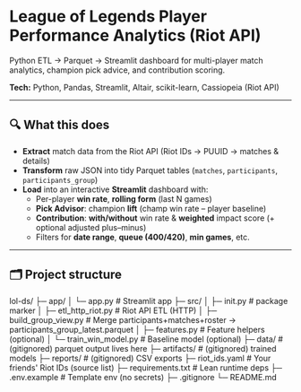 # League of Legends Player Performance Analytics (Riot API)
Python ETL → Parquet → Streamlit dashboard for multi-player match analytics, champion pick advice, and contribution scoring.

**Tech:** Python, Pandas, Streamlit, Altair, scikit-learn, Cassiopeia (Riot API)

---

## 🔍 What this does
- **Extract** match data from the Riot API (Riot IDs → PUUID → matches & details)
- **Transform** raw JSON into tidy Parquet tables (`matches`, `participants`, `participants_group`)
- **Load** into an interactive **Streamlit** dashboard with:
  - Per-player **win rate**, **rolling form** (last N games)
  - **Pick Advisor**: champion **lift** (champ win rate – player baseline)
  - **Contribution**: **with/without** win rate & **weighted** impact score (+ optional adjusted plus–minus)
  - Filters for **date range**, **queue (400/420)**, **min games**, etc.

---

## 🗂 Project structure
lol-ds/
├─ app/
│ └─ app.py # Streamlit app
├─ src/
│ ├─ init.py # package marker
│ ├─ etl_http_riot.py # Riot API ETL (HTTP)
│ ├─ build_group_view.py # Merge participants+matches+roster → participants_group_latest.parquet
│ ├─ features.py # Feature helpers (optional)
│ └─ train_win_model.py # Baseline model (optional)
├─ data/ # (gitignored) parquet output lives here
├─ artifacts/ # (gitignored) trained models
├─ reports/ # (gitignored) CSV exports
├─ riot_ids.yaml # Your friends' Riot IDs (source list)
├─ requirements.txt # Lean runtime deps
├─ .env.example # Template env (no secrets)
├─ .gitignore
└─ README.md